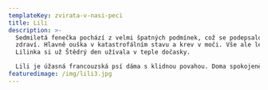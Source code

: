 ```yaml
---
templateKey: zvirata-v-nasi-peci
title: Lili
description: >-
  Sedmiletá fenečka pochází z velmi špatných podmínek, což se podepsalo na jejím
  zdraví. Hlavně ouška v katastrofálním stavu a krev v moči. Vše ale léčíme a
  Lilinka si už Štědrý den užívala v teple dočasky.

  Lili je úžasná francouzská psí dáma s klidnou povahou. Doma spokojeně leží u gauče, neštěká a užívá si mazlení, které doposud neměla 🧡
featuredimage: /img/lili3.jpg
---
```

